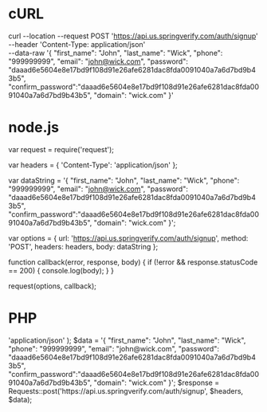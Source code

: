 # cURL

curl --location --request POST 'https://api.us.springverify.com/auth/signup' \
--header 'Content-Type: application/json' \
--data-raw '{
    "first_name": "John",
    "last_name": "Wick",
    "phone": "999999999",
    "email": "john@wick.com",
    "password": "daaad6e5604e8e17bd9f108d91e26afe6281dac8fda0091040a7a6d7bd9b43b5",
    "confirm_password":"daaad6e5604e8e17bd9f108d91e26afe6281dac8fda0091040a7a6d7bd9b43b5",
    "domain": "wick.com"
}'

# node.js

var request = require('request');

var headers = {
    'Content-Type': 'application/json'
};

var dataString = '{ "first_name": "John", "last_name": "Wick", "phone": "999999999", "email": "john@wick.com", "password": "daaad6e5604e8e17bd9f108d91e26afe6281dac8fda0091040a7a6d7bd9b43b5", "confirm_password":"daaad6e5604e8e17bd9f108d91e26afe6281dac8fda0091040a7a6d7bd9b43b5", "domain": "wick.com" }';

var options = {
    url: 'https://api.us.springverify.com/auth/signup',
    method: 'POST',
    headers: headers,
    body: dataString
};

function callback(error, response, body) {
    if (!error && response.statusCode == 200) {
        console.log(body);
    }
}

request(options, callback);

# PHP

<?php
include('vendor/rmccue/requests/library/Requests.php');
Requests::register_autoloader();
$headers = array(
    'Content-Type' => 'application/json'
);
$data = '{ "first_name": "John", "last_name": "Wick", "phone": "999999999", "email": "john@wick.com", "password": "daaad6e5604e8e17bd9f108d91e26afe6281dac8fda0091040a7a6d7bd9b43b5", "confirm_password":"daaad6e5604e8e17bd9f108d91e26afe6281dac8fda0091040a7a6d7bd9b43b5", "domain": "wick.com" }';
$response = Requests::post('https://api.us.springverify.com/auth/signup', $headers, $data);
